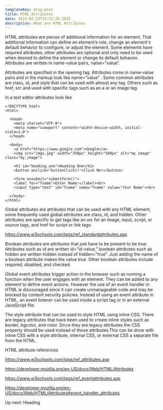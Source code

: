 ```yaml
---
templateKey: blog-post
title: HTML Attributes
date: 2023-02-23T15:51:20.301Z
description: What are HTML Attributes
---
```

HTML attributes are pieces of additional information for an element. That additional information can define an element’s role, change an element's default behavior to configure, or adjust the element. Some elements have required attributes, other attributes are optional and only need to be used when desired to define the element or change its default behavior. Attributes are written in name-value pairs, name=”value”.

Attributes are specified in the opening tag. Attributes come in name-value pairs and in the markup look like name=“value” . Some common attributes are class, id, and style that can be used with almost any tag. Others such as href, src and used with specific tags such as an a or an image tag. 

I﻿n a text editor attributes look like

```
<!DOCYTYPE html>
<html>
  
  <head>
    <meta charset="UTF-8">
    <meta name="viewport" content="width-device-width, initial-scale=1.0">
  </head>
  
  <body>
    <a href="https://www.google.com">Google</a>
    <img src="imgs.jpg" width="250px" height="500px" alt="my image" class="my_image">
    
    <h1 id="heading_one">Heading One</h1>
    <button onclick="buttonClick()">Click Me!</button>
    
    <form onsubmit="submitForm()">
    <label for="fname">Enter Name:</label><br>
    <input type="text" id="fname" name="fname" value="Your Name"><br>
  
  </body>
</html>
```

Global attributes are attributes that can be used with any HTML element, some frequently used global attributes are class, id, and hidden. Other attributes are specific to get tags like an src for an image, input, script, or source tags, and href for script or link tags. 

<https://www.w3schools.com/tags/ref_standardattributes.asp>

Boolean attributes are attributes that just have to be present to be true. Attributes such as id are written id=”id-value,” boolean attributes such as hidden are written hidden instead of hidden=”true”. Just adding the name of a boolean attribute makes the value true. Other boolean attributes include required, disabled, and checked.

Global event attributes trigger action in the browser such as running a function when the user engages with an element. They can be added to any element to define event actions. However the use of an event handler in HTML is discouraged since it can create unmanageable code and may be blocked by content security policies. Instead of using an event attribute in HTML, an event listener can be used inside a script tag or in an external JavaScript file.

The style attribute that can be used to style HTML using inline CSS. There are legacy attributes that have been used to create inline styles such as border, bgcolor, and color. Since they are legacy attributes the CSS property should be used instead of those attributes.This can be done with inline CSS with a style attribute, internal CSS, or external CSS a separate file from the HTML.

HTML attribute references

<https://www.w3schools.com/tags/ref_attributes.asp>

<https://developer.mozilla.org/en-US/docs/Web/HTML/Attributes> 

<https://www.w3schools.com/tags/ref_eventattributes.asp>

<https://developer.mozilla.org/en-US/docs/Web/HTML/Attributes#event_handler_attributes>

U﻿p next: Heading